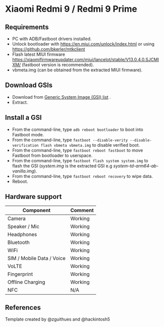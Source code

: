 # Xiaomi Redmi 9 / Redmi 9 Prime

## Requirements
* PC with ADB/Fastboot drivers installed.
* Unlock bootloader with https://en.miui.com/unlock/index.html or using https://github.com/bkerler/mtkclient
* Flash latest MIUI firmware https://xiaomifirmwareupdater.com/miui/lancelot/stable/V13.0.4.0.SJCMIXM/ (fastboot version is recommended).
* vbmeta.img (can be obtained from the extracted MIUI firmware).

## Download GSIs
* Download from [Generic System Image (GSI) list](https://github.com/phhusson/treble_experimentations/wiki/Generic-System-Image-%28GSI%29-list) .
* Extract.

## Install a GSI
* From the command-line, type `adb reboot bootloader` to boot into Fastboot mode.
* From the command-line, type `fastboot --disable-verity --disable-verification flash vbmeta vbmeta.img` to disable verified boot.
* From the command-line, type `fastboot reboot fastboot` to move Fastboot from bootloader to userspace.
* From the command-line, type `fastboot flash system system.img` to flash the GSI (_system.img_ is the extracted GSI e.g _system-td-arm64-ab-vanilla.img_).
* From the command-line, type `fastboot reboot recovery` to wipe data.
* Reboot.

## Hardware support

| Component                 |      Comment                                              |
|---------------------------|-----------------------------------------------------------|
| Camera                    | Working                                                   |
| Speaker / Mic             | Working                                                   |
| Headphones                | Working                                                   |
| Bluetooth                 | Working                                                   |
| WiFi                      | Working                                                   |
| SIM / Mobile Data / Voice | Working                                                   |
| VoLTE                     | Working                                                   |
| Fingerprint               | Working                                                   |
| Offline Charging          | Working                                                   |
| NFC                       | N/A                                                       |


## References
Template created by @zguithues and @hackintosh5